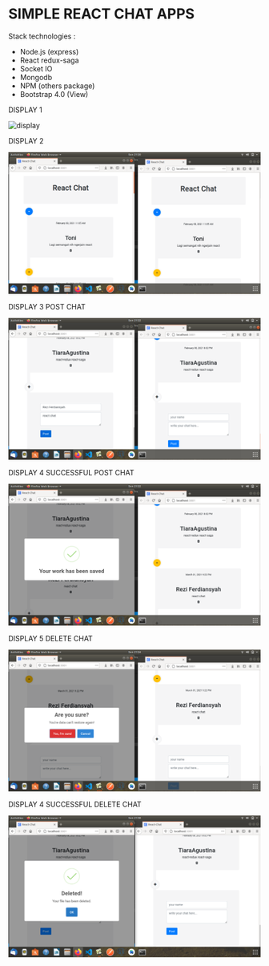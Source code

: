 # SIMPLE REACT CHAT APPS

Stack technologies :

- Node.js (express)
- React redux-saga
- Socket IO
- Mongodb
- NPM (others package)
- Bootstrap 4.0 (View)


 DISPLAY 1

![display](client/public/screenshot1.png)

 DISPLAY 2

![display](client/public/screenshot2.png)

 DISPLAY 3 POST CHAT

![display](client/public/screenshot3.png)

 DISPLAY 4 SUCCESSFUL POST CHAT 

![display](client/public/screenshot4.png)

 DISPLAY 5 DELETE CHAT 

![display](client/public/screenshot5.png)

 DISPLAY 4 SUCCESSFUL DELETE CHAT 

![display](client/public/screenshot6.png)

